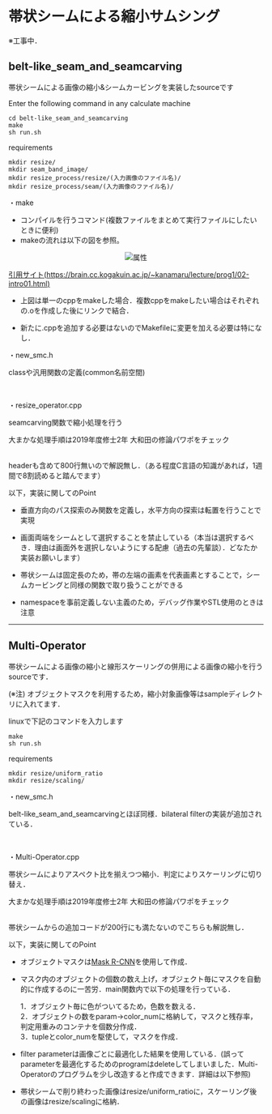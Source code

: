 # 帯状シームによる縮小サムシング

※工事中．

## belt-like_seam_and_seamcarving
帯状シームによる画像の縮小&シームカービングを実装したsourceです

Enter the following command in any calculate machine

    cd belt-like_seam_and_seamcarving
    make
    sh run.sh

requirements

    mkdir resize/
    mkdir seam_band_image/
    mkdir resize_process/resize/(入力画像のファイル名)/
    mkdir resize_process/seam/(入力画像のファイル名)/

・make
- コンパイルを行うコマンド(複数ファイルをまとめて実行ファイルにしたいときに便利)
- makeの流れは以下の図を参照。

<div align="center">
<img src="https://brain.cc.kogakuin.ac.jp/~kanamaru/lecture/prog1/01/prog-flow.png" alt="属性" title="makeの流れ">
</div>

[引用サイト(https://brain.cc.kogakuin.ac.jp/~kanamaru/lecture/prog1/02-intro01.html)](https://brain.cc.kogakuin.ac.jp/~kanamaru/lecture/prog1/02-intro01.html)

* 上図は単一のcppをmakeした場合．複数cppをmakeしたい場合はそれぞれの.oを作成した後にリンクで結合．
- 新たに.cppを追加する必要はないのでMakefileに変更を加える必要は特になし．


・new_smc.h
   
classや汎用関数の定義(common名前空間)

<br>

・resize_operator.cpp
    
seamcarving関数で縮小処理を行う

大まかな処理手順は2019年度修士2年 大和田の修論パワポをチェック

<br>
headerも含めて800行無いので解説無し．（ある程度C言語の知識があれば，1週間で8割読めると踏んでます）

以下，実装に関してのPoint

* 垂直方向のパス探索のみ関数を定義し，水平方向の探索は転置を行うことで実現

* 画面両端をシームとして選択することを禁止している（本当は選択するべき．理由は画面外を選択しないようにする配慮（過去の先輩談）．どなたか実装お願いします）

* 帯状シームは固定長のため，帯の左端の画素を代表画素とすることで，シームカービングと同様の関数で取り扱うことができる

* namespaceを事前定義しない主義のため，デバッグ作業やSTL使用のときは注意

-----------------


## Multi-Operator
帯状シームによる画像の縮小と線形スケーリングの併用による画像の縮小を行うsourceです．

(※注) オブジェクトマスクを利用するため，縮小対象画像等はsampleディレクトリに入れてます．

linuxで下記のコマンドを入力します

    make
    sh run.sh

requirements

    mkdir resize/uniform_ratio
    mkdir resize/scaling/


・new_smc.h
   
belt-like_seam_and_seamcarvingとほぼ同様．bilateral filterの実装が追加されている．

<br>

・Multi-Operator.cpp
    
帯状シームによりアスペクト比を揃えつつ縮小．判定によりスケーリングに切り替え．

大まかな処理手順は2019年度修士2年 大和田の修論パワポをチェック

<br>
帯状シームからの追加コードが200行にも満たないのでこちらも解説無し．

以下，実装に関してのPoint

* オブジェクトマスクは[Mask R-CNN](https://github.com/matterport/Mask_RCNN)を使用して作成．

* マスク内のオブジェクトの個数の数え上げ，オブジェクト毎にマスクを自動的に作成するのに一苦労．main関数内で以下の処理を行っている．

    1．オブジェクト毎に色がついてるため，色数を数える．<br>
    2．オブジェクトの数をparam->color_numに格納して，マスクと残存率，判定用重みのコンテナを個数分作成．<br>
    3．tupleとcolor_numを駆使して，マスクを作成．<br>

* filter parameterは画像ごとに最適化した結果を使用している．(誤ってparameterを最適化するためのprogramはdeleteしてしまいました．Multi-Operatorのプログラムを少し改造すると作成できます．詳細は以下参照)

* 帯状シームで削り終わった画像はresize/uniform_ratioに，スケーリング後の画像はresize/scalingに格納．
